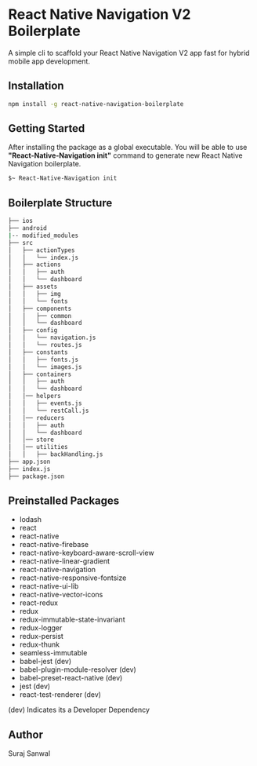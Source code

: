 # React Native Navigation V2 Boilerplate

A simple cli to scaffold your React Native Navigation V2 app fast for hybrid mobile app development. 

## Installation 

```bash
npm install -g react-native-navigation-boilerplate
```

## Getting Started

After installing the package as a global executable. You will be able to use **"React-Native-Navigation init"** command to generate new React Native Navigation boilerplate.

```bash
$~ React-Native-Navigation init
```

## Boilerplate Structure

```bash
├── ios
├── android
|-- modified_modules
├── src
│   ├── actionTypes
│   │   └── index.js
│   ├── actions
│   │   ├── auth
│   │   └── dashboard
│   ├── assets
│   │   ├── img
│   │   └── fonts
│   ├── components
│   │   ├── common
│   │   └── dashboard
│   ├── config
│   │   └── navigation.js
│   │   └── routes.js
│   ├── constants
│   │   ├── fonts.js
│   │   └── images.js
│   ├── containers
│   │   ├── auth
│   │   └── dashboard
│   │── helpers
│   │   ├── events.js
│   │   └── restCall.js
│   │── reducers
│   │   ├── auth
│   │   └── dashboard
│   │── store
│   │── utilities
│   │   ├── backHandling.js
├── app.json
├── index.js
├── package.json
```

## Preinstalled Packages

- lodash
- react
- react-native
- react-native-firebase
- react-native-keyboard-aware-scroll-view
- react-native-linear-gradient
- react-native-navigation
- react-native-responsive-fontsize
- react-native-ui-lib
- react-native-vector-icons
- react-redux
- redux
- redux-immutable-state-invariant
- redux-logger
- redux-persist
- redux-thunk
- seamless-immutable
- babel-jest (dev)
- babel-plugin-module-resolver (dev)
- babel-preset-react-native (dev)
- jest (dev)
- react-test-renderer (dev)

(dev) Indicates its a Developer Dependency

## Author 

Suraj Sanwal